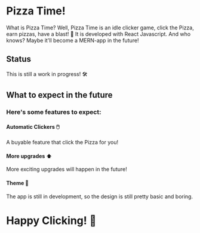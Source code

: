 # Pizza Time!

What is Pizza Time? Well, Pizza Time is an idle clicker game, click the Pizza, earn pizzas, have a blast! :pizza:
It is developed with React Javascript. And who knows? Maybe it'll become a MERN-app in the future!

## Status
This is still a work in progress! :hammer_and_wrench:

## What to expect in the future

### Here's some features to expect:

#### Automatic Clickers :computer_mouse:
A buyable feature that click the Pizza for you!

#### More upgrades :arrow_up:
More exciting upgrades will happen in the future!

#### Theme :balloon:
The app is still in development, so the design is still pretty basic and boring.


# Happy Clicking! :pizza:
